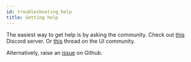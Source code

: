 ```yaml
---
id: troubleshooting_help
title: Getting help
---
```


The easiest way to get help is by asking the community. Check out [this](https://discord.com/invite/XNQSYwYH) Discord server. Or [this](https://community.ui.com/questions/UniFi-Poller-Store-UniFi-Controller-Metrics-in-Prometheus-or-InfluxDB/58a0ea34-d2b3-41cd-93bb-d95d3896d1a1) thread on the UI community.

Alternatively, raise an [issue](https://github.com/unifi-poller/unifi-poller/issues) on Github.
